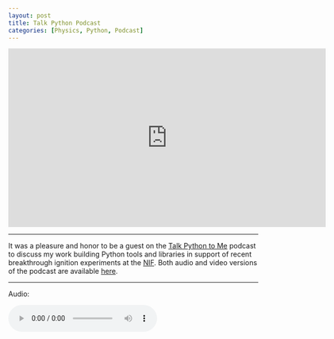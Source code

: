 ```yaml
---
layout: post
title: Talk Python Podcast
categories: [Physics, Python, Podcast]
---
```


<iframe
    width=640"
    height="360" 
    src="https://www.youtube.com/embed/qjIEmTg-eX4" 
    frameborder="0" 
    allow="accelerometer; autoplay; clipboard-write; encrypted-media; gyroscope; picture-in-picture" 
    allowfullscreen>
</iframe>

---

It was a pleasure and honor to be a guest on the [Talk Python to Me](https://talkpython.fm/) podcast to discuss my work building Python tools and libraries in support of recent breakthrough ignition experiments at the [NIF](https://lasers.llnl.gov/).  Both audio and video versions of the podcast are available [here](https://talkpython.fm/episodes/show/403/fusion-ignition-breakthrough-and-python).

---

Audio:

<audio controls>
  <source src="https://talkpython.fm/episodes/download/403/fusion-ignition-breakthrough-and-python.mp3" type="audio/mpeg">
  Your browser does not support the audio element.
</audio>





